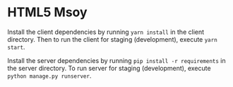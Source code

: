 # HTML5 Msoy
Install the client dependencies by running ```yarn install``` in the client directory. Then to run the client for staging (development), execute ```yarn start```.

Install the server dependencies by running ```pip install -r requirements``` in the server directory. To run server for staging (development), execute ```python manage.py runserver```.
